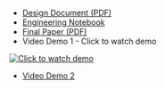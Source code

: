 - [Design Document (PDF)](docs/design_document.pdf)
- [Engineering Notebook](docs/engineering_notebook.md)
- [Final Paper (PDF)](docs/final_report.pdf)
- Video Demo 1 - Click to watch demo
  
 [![Click to watch demo](https://github.com/user-attachments/assets/d56c35d6-3ae8-4889-9f77-4430f9e00510)](https://drive.google.com/file/d/1akUV6YvoVE6YVaj2TsC6vIiu5VjOl5T-/view?usp=sharing)

- [Video Demo 2]([https://drive.google.com/file/d/FILE_ID/view](https://drive.google.com/file/d/1_dD5bf3DfNFZJkOF3wCcVmGohEKaDvxr/view?usp=sharing))

